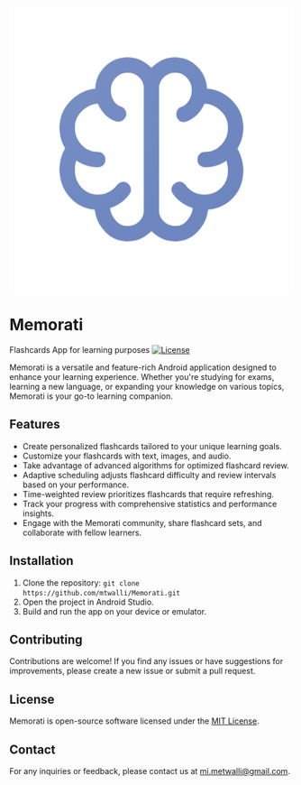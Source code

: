 <p align="center">
 <img src="play.png" />
</p>

# Memorati
Flashcards App for learning purposes
[![License](https://img.shields.io/badge/license-MIT-blue.svg)](LICENSE)

Memorati is a versatile and feature-rich Android application designed to enhance your learning experience. Whether you're studying for exams, learning a new language, or expanding your knowledge on various topics, Memorati is your go-to learning companion.

## Features

- Create personalized flashcards tailored to your unique learning goals.
- Customize your flashcards with text, images, and audio.
- Take advantage of advanced algorithms for optimized flashcard review.
- Adaptive scheduling adjusts flashcard difficulty and review intervals based on your performance.
- Time-weighted review prioritizes flashcards that require refreshing.
- Track your progress with comprehensive statistics and performance insights.
- Engage with the Memorati community, share flashcard sets, and collaborate with fellow learners.

## Installation

1. Clone the repository: `git clone https://github.com/mtwalli/Memorati.git`
2. Open the project in Android Studio.
3. Build and run the app on your device or emulator.

## Contributing

Contributions are welcome! If you find any issues or have suggestions for improvements, please create a new issue or submit a pull request.

## License

Memorati is open-source software licensed under the [MIT License](LICENSE).

## Contact

For any inquiries or feedback, please contact us at [mi.metwalli@gmail.com](mi.metwalli@gmail.com).
